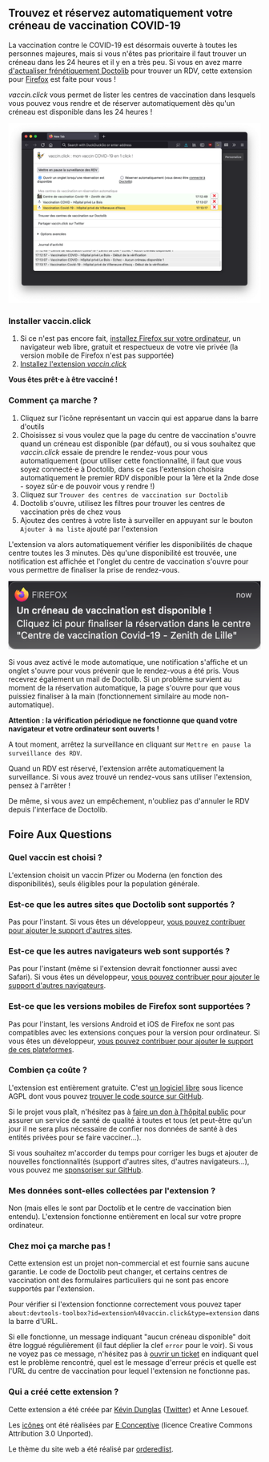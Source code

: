 ## Trouvez et réservez automatiquement votre créneau de vaccination COVID-19

La vaccination contre le COVID-19 est désormais ouverte à toutes les personnes majeures, mais si vous n'êtes pas prioritaire il faut trouver un créneau dans les 24 heures et il y en a très peu. Si vous en avez marre [d'actualiser frénétiquement Doctolib](https://twitter.com/marine_roussill/status/1393185768219287552) pour trouver un RDV, cette extension pour [Firefox](https://www.mozilla.org/fr/firefox/new/) est faite pour vous !

*vaccin.click* vous permet de lister les centres de vaccination dans lesquels vous pouvez vous rendre et de réserver automatiquement dès qu'un créneau est disponible dans les 24 heures !

[![Popup](screenshot.png)](screenshot.png)

### Installer vaccin.click

1. Si ce n'est pas encore fait, [installez Firefox sur votre ordinateur](https://www.mozilla.org/fr/firefox/new/), un navigateur web libre, gratuit et respectueux de votre vie privée (la version mobile de Firefox n'est pas supportée)
2. [Installez l'extension *vaccin.click*](https://addons.mozilla.org/fr/firefox/addon/vaccin-click/)

**Vous êtes prêt⋅e à être vacciné !**

### Comment ça marche ?

1. Cliquez sur l'icône représentant un vaccin qui est apparue dans la barre d'outils
2. Choisissez si vous voulez que la page du centre de vaccination s'ouvre quand un créneau est disponible (par défaut), ou si vous souhaitez que *vaccin.click* essaie de prendre le rendez-vous pour vous automatiquement (pour utiliser cette fonctionnalité, il faut que vous soyez connecté⋅e à Doctolib, dans ce cas l'extension choisira automatiquement le premier RDV disponible pour la 1ère et la 2nde dose - soyez sûr⋅e de pouvoir vous y rendre !)
3. Cliquez sur `Trouver des centres de vaccination sur Doctolib`
4. Doctolib s'ouvre, utilisez les filtres pour trouver les centres de vaccination près de chez vous
5. Ajoutez des centres à votre liste à surveiller en appuyant sur le bouton `Ajouter à ma liste` ajouté par l'extension

L'extension va alors automatiquement vérifier les disponibilités de chaque centre toutes les 3 minutes.
Dès qu'une disponibilité est trouvée, une notification est affichée et l'onglet du centre de vaccination s'ouvre pour vous permettre de finaliser la prise de rendez-vous.

[![Notification](notification.png)](notification.png)

Si vous avez activé le mode automatique, une notification s'affiche et un onglet s'ouvre pour vous prévenir que le rendez-vous a été pris. Vous recevrez également un mail de Doctolib. Si un problème survient au moment de la réservation automatique, la page s'ouvre pour que vous puissiez finaliser à la main (fonctionnement similaire au mode non-automatique).

**Attention : la vérification périodique ne fonctionne que quand votre navigateur et votre ordinateur sont ouverts !**

A tout moment, arrêtez la surveillance en cliquant sur `Mettre en pause la surveillance des RDV`.

Quand un RDV est réservé, l'extension arrête automatiquement la surveillance. Si vous avez trouvé un rendez-vous sans utiliser l'extension, pensez à l'arrêter !

De même, si vous avez un empêchement, n'oubliez pas d'annuler le RDV depuis l'interface de Doctolib.

## Foire Aux Questions

### Quel vaccin est choisi ?

L'extension choisit un vaccin Pfizer ou Moderna (en fonction des disponibilités), seuls éligibles pour la population générale.

### Est-ce que les autres sites que Doctolib sont supportés ?

Pas pour l'instant. Si vous êtes un développeur, [vous pouvez contribuer pour ajouter le support d'autres sites](https://github.com/dunglas/vaccin.click).

### Est-ce que les autres navigateurs web sont supportés ?

Pas pour l'instant (même si l'extension devrait fonctionner aussi avec Safari). Si vous êtes un développeur, [vous pouvez contribuer pour ajouter le support d'autres navigateurs](https://github.com/dunglas/vaccin.click).

### Est-ce que les versions mobiles de Firefox sont supportées ?

Pas pour l'instant, les versions Android et iOS de Firefox ne sont pas compatibles avec les extensions conçues pour la version pour ordinateur. Si vous êtes un développeur, [vous pouvez contribuer pour ajouter le support de ces plateformes](https://github.com/dunglas/vaccin.click).

### Combien ça coûte ?

L'extension est entièrement gratuite. C'est [un logiciel libre](https://fr.wikipedia.org/wiki/Logiciel_libre) sous licence AGPL dont vous pouvez [trouver le code source sur GitHub](https://github.com/dunglas/vaccin.click).

Si le projet vous plaît, n'hésitez pas à [faire un don à l'hôpital public](https://www.chu-lille.fr/soutenez-le-chu-de-lille) pour assurer un service de santé de qualité à toutes et tous (et peut-être qu'un jour il ne sera plus nécessaire de confier nos données de santé à des entités privées pour se faire vacciner...).

Si vous souhaitez m'accorder du temps pour corriger les bugs et ajouter de nouvelles fonctionnalités (support d'autres sites, d'autres navigateurs...), vous pouvez me [sponsoriser sur GitHub](https://github.com/sponsors/dunglas).

### Mes données sont-elles collectées par l'extension ?

Non (mais elles le sont par Doctolib et le centre de vaccination bien entendu). L'extension fonctionne entièrement en local sur votre propre ordinateur.

### Chez moi ça marche pas !

Cette extension est un projet non-commercial et est fournie sans aucune garantie. Le code de Doctolib peut changer, et certains centres de vaccination ont des formulaires particuliers qui ne sont pas encore supportés par l'extension.

Pour vérifier si l'extension fonctionne correctement vous pouvez taper `about:devtools-toolbox?id=extension%40vaccin.click&type=extension` dans la barre d'URL.

Si elle fonctionne, un message indiquant "aucun créneau disponible" doit être loggué régulièrement (il faut déplier la clef `error` pour le voir).
Si vous ne voyez pas ce message, n'hésitez pas à [ouvrir un ticket](https://github.com/dunglas/vaccin.click/issues) en indiquant quel est le problème rencontré, quel est le message d'erreur précis et quelle est l'URL du centre de vaccination pour lequel l'extension ne fonctionne pas.

### Qui a créé cette extension ?

Cette extension a été créée par [Kévin Dunglas](https://dunglas.fr) ([Twitter](https://twitter.com/dunglas)) et Anne Lesouef.

Les [icônes](https://www.iconfinder.com/icons/5959975/corona_drugs_injection_syringe_vaccine_icon) ont été réalisées par [E Conceptive](https://www.iconfinder.com/econceptive) (licence Creative Commons Attribution 3.0 Unported).

Le thème du site web a été réalisé par [orderedlist](https://orderedlist.com).
